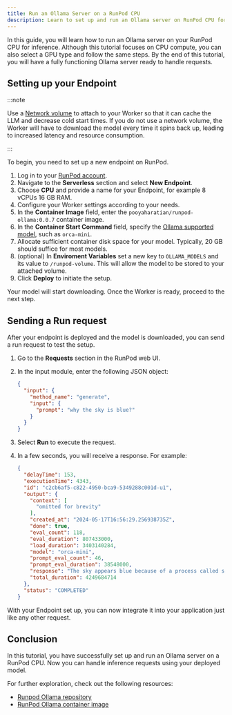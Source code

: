 ```yaml
---
title: Run an Ollama Server on a RunPod CPU
description: Learn to set up and run an Ollama server on RunPod CPU for inference with this step-by-step tutorial.
---
```



In this guide, you will learn how to run an Ollama server on your RunPod CPU for inference. 
Although this tutorial focuses on CPU compute, you can also select a GPU type and follow the same steps. 
By the end of this tutorial, you will have a fully functioning Ollama server ready to handle requests.

## Setting up your Endpoint

:::note

Use a [Network volume](/pods/storage/create-network-volumes) to attach to your Worker so that it can cache the LLM and decrease cold start times. 
If you do not use a network volume, the Worker will have to download the model every time it spins back up, leading to increased latency and resource consumption.

:::

To begin, you need to set up a new endpoint on RunPod.

1. Log in to your [RunPod account](https://www.runpod.io/console/console/home).
2. Navigate to the **Serverless** section and select **New Endpoint**.
3. Choose **CPU** and provide a name for your Endpoint, for example 8 vCPUs 16 GB RAM.
4. Configure your Worker settings according to your needs.
5. In the **Container Image** field, enter the `pooyaharatian/runpod-ollama:0.0.7` container image.
6. In the **Container Start Command** field, specify the [Ollama supported model](https://ollama.com/library), such as `orca-mini`.
7. Allocate sufficient container disk space for your model. Typically, 20 GB should suffice for most models.
8. (optional) In **Enviroment Variables** set a new key to `OLLAMA_MODELS` and its value to `/runpod-volume`. This will allow the model to be stored to your attached volume.
9. Click **Deploy** to initiate the setup.

Your model will start downloading. Once the Worker is ready, proceed to the next step.

## Sending a Run request

After your endpoint is deployed and the model is downloaded, you can send a run request to test the setup.

1. Go to the **Requests** section in the RunPod web UI.
2. In the input module, enter the following JSON object:

   ```json
   {
     "input": {
       "method_name": "generate",
       "input": {
         "prompt": "why the sky is blue?"
       }
     }
   }
   ```

3. Select **Run** to execute the request.
4. In a few seconds, you will receive a response. For example:

   ```json
   {
     "delayTime": 153,
     "executionTime": 4343,
     "id": "c2cb6af5-c822-4950-bca9-5349288c001d-u1",
     "output": {
       "context": [
         "omitted for brevity"
       ],
       "created_at": "2024-05-17T16:56:29.256938735Z",
       "done": true,
       "eval_count": 118,
       "eval_duration": 807433000,
       "load_duration": 3403140284,
       "model": "orca-mini",
       "prompt_eval_count": 46,
       "prompt_eval_duration": 38548000,
       "response": "The sky appears blue because of a process called scattering. When sunlight enters the Earth's atmosphere, it encounters molecules of air such as nitrogen and oxygen. These molecules scatter the light in all directions, but they scatter the shorter wavelengths of light (such as violet and blue) more than the longer wavelengths (such as red). This creates a reddish-orange sky that is less intense on the horizon than on the observer's position. As the sun gets lower in the sky, the amount of scattering increases and the sky appears to get brighter.",
       "total_duration": 4249684714
     },
     "status": "COMPLETED"
   }
   ```

With your Endpoint set up, you can now integrate it into your application just like any other request.

## Conclusion

In this tutorial, you have successfully set up and run an Ollama server on a RunPod CPU.
Now you can handle inference requests using your deployed model.

For further exploration, check out the following resources:

- [Runpod Ollama repository](https://github.com/pooyahrtn/)
- [RunPod Ollama container image](https://hub.docker.com/r/pooyaharatian/runpod-ollama)
